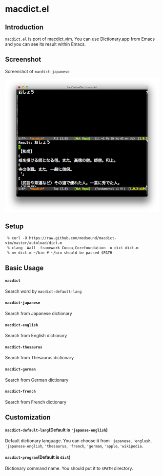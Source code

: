 # macdict.el

## Introduction
`macdict.el` is port of [macdict.vim](https://github.com/modsound/macdict-vim).
You can use Dictionary.app from Emacs and you can see its result within Emacs.


## Screenshot

Screenshot of `macdict-japanese`

![macdict.el](image/macdict.png)


## Setup

```
 % curl -O https://raw.github.com/modsound/macdict-vim/master/autoload/dict.m
 % clang -Wall -framework Cocoa,Corefoundation -o dict dict.m
 % mv dict.m ~/bin # ~/bin should be passed $PATH
```


## Basic Usage

#### `macdict`

Search word by `macdict-default-lang`

#### `macdict-japanese`

Search from Japanese dictionary

#### `macdict-english`

Search from English dictionary

#### `macdict-thesaurus`

Search from Thesaurus dictionary

#### `macdict-german`

Search from German dictionary

#### `macdict-french`

Search from French dictionary


## Customization

#### `macdict-default-lang`(Default is `'japanse-english`)

Default dictionary language. You can choose it from `'japanese`, `'englush`,
`'japanese-english`, `'thesaurus`, `'french`, `'german`, `'apple`, `'wikipedia`.

#### `macdict-program`(Default is `dict`)

Dictionary command name. You should put it to `$PATH` directory.
